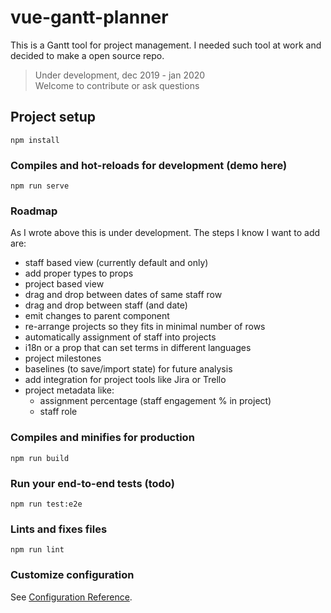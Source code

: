 # vue-gantt-planner

This is a Gantt tool for project management. I needed such tool at work and decided to make a open source repo. 

> Under development, dec 2019 - jan 2020  
> Welcome to contribute or ask questions
>
## Project setup
```
npm install
```

### Compiles and hot-reloads for development (demo here)
```
npm run serve
```

### Roadmap

As I wrote above this is under development. The steps I know I want to add are:

 - staff based view (currently default and only)
 - add proper types to props
 - project based view
 - drag and drop between dates of same staff row
 - drag and drop between staff (and date)
 - emit changes to parent component
 - re-arrange projects so they fits in minimal number of rows
 - automatically assignment of staff into projects
 - i18n or a prop that can set terms in different languages
 - project milestones 
 - baselines (to save/import state) for future analysis 
 - add integration for project tools like Jira or Trello
 - project metadata like:
     - assignment percentage (staff engagement % in project)
     - staff role

### Compiles and minifies for production
```
npm run build
```

### Run your end-to-end tests (todo)
```
npm run test:e2e
```

### Lints and fixes files
```
npm run lint
```

### Customize configuration
See [Configuration Reference](https://cli.vuejs.org/config/).
